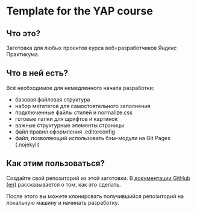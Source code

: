 # Template for the YAP course

## Что это?

Заготовка для любых проектов курса веб=разработчиков Яндекс Практикума.

## Что в ней есть?

Всё необходимое для немедленного начала разработки:

 - базовая файловая структура
 - набор метатегов для самостоятельного заполнения
 - подключенные файлы стилей и normalize.css
 - готовые папки для шрифтов и картинок
 - важные структурные элементы страницы
 - файл правил оформления .editorconfig
 - файл, позволяющий использовать бэм-модули на Git Pages (.nojekyll)

## Как этим пользоваться?

Создайте свой репозиторий из этой заготовки. В [документации GitHub (en)](https://docs.github.com/en/github/creating-cloning-and-archiving-repositories/creating-a-repository-from-a-template) рассказывается о том, как это сделать.

После этого вы можете клонировать получившийся репозиторий на локальную машину и начинать разработку.
